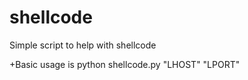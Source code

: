 # shellcode
 
 Simple script to help with shellcode
 
+Basic usage is python shellcode.py "LHOST" "LPORT"